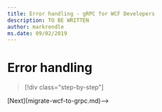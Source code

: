 ```yaml
---
title: Error handling - gRPC for WCF Developers
description: TO BE WRITTEN
author: markrendle
ms.date: 09/02/2019
---
```


# Error handling

>[!div class="step-by-step"]
<!-->[Next](migrate-wcf-to-grpc.md)-->
